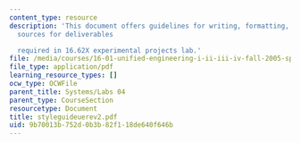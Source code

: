 ```yaml
---
content_type: resource
description: 'This document offers guidelines for writing, formatting, and citing
  sources for deliverables

  required in 16.62X experimental projects lab.'
file: /media/courses/16-01-unified-engineering-i-ii-iii-iv-fall-2005-spring-2006/9b70013b752d0b3b82f118de640f646b_styleguideuerev2.pdf
file_type: application/pdf
learning_resource_types: []
ocw_type: OCWFile
parent_title: Systems/Labs 04
parent_type: CourseSection
resourcetype: Document
title: styleguideuerev2.pdf
uid: 9b70013b-752d-0b3b-82f1-18de640f646b
---
```

